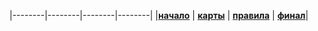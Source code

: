 |--------|--------|--------|--------|
|**[начало](/)** | **[карты](/cards/)** | **[правила](/rules)** | **[финал](/final/)**|

